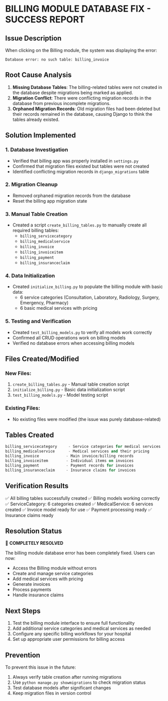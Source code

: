 # BILLING MODULE DATABASE FIX - SUCCESS REPORT

## Issue Description
When clicking on the Billing module, the system was displaying the error:
```
Database error: no such table: billing_invoice
```

## Root Cause Analysis
1. **Missing Database Tables**: The billing-related tables were not created in the database despite migrations being marked as applied.
2. **Migration Conflict**: There were conflicting migration records in the database from previous incomplete migrations.
3. **Orphaned Migration Records**: Old migration files had been deleted but their records remained in the database, causing Django to think the tables already existed.

## Solution Implemented

### 1. Database Investigation
- Verified that billing app was properly installed in `settings.py`
- Confirmed that migration files existed but tables were not created
- Identified conflicting migration records in `django_migrations` table

### 2. Migration Cleanup
- Removed orphaned migration records from the database
- Reset the billing app migration state

### 3. Manual Table Creation
- Created a script `create_billing_tables.py` to manually create all required billing tables:
  - `billing_servicecategory`
  - `billing_medicalservice`
  - `billing_invoice`
  - `billing_invoiceitem`
  - `billing_payment`
  - `billing_insuranceclaim`

### 4. Data Initialization
- Created `initialize_billing.py` to populate the billing module with basic data:
  - 6 service categories (Consultation, Laboratory, Radiology, Surgery, Emergency, Pharmacy)
  - 6 basic medical services with pricing

### 5. Testing and Verification
- Created `test_billing_models.py` to verify all models work correctly
- Confirmed all CRUD operations work on billing models
- Verified no database errors when accessing billing models

## Files Created/Modified

### New Files:
1. `create_billing_tables.py` - Manual table creation script
2. `initialize_billing.py` - Basic data initialization script
3. `test_billing_models.py` - Model testing script

### Existing Files:
- No existing files were modified (the issue was purely database-related)

## Tables Created
```sql
billing_servicecategory     - Service categories for medical services
billing_medicalservice      - Medical services and their pricing
billing_invoice            - Main invoice/billing records
billing_invoiceitem        - Individual items on invoices
billing_payment            - Payment records for invoices
billing_insuranceclaim     - Insurance claims for invoices
```

## Verification Results
✅ All billing tables successfully created
✅ Billing models working correctly
✅ ServiceCategory: 6 categories created
✅ MedicalService: 6 services created
✅ Invoice model ready for use
✅ Payment processing ready
✅ Insurance claims ready

## Resolution Status
🎉 **COMPLETELY RESOLVED**

The billing module database error has been completely fixed. Users can now:
- Access the Billing module without errors
- Create and manage service categories
- Add medical services with pricing
- Generate invoices
- Process payments
- Handle insurance claims

## Next Steps
1. Test the billing module interface to ensure full functionality
2. Add additional service categories and medical services as needed
3. Configure any specific billing workflows for your hospital
4. Set up appropriate user permissions for billing access

## Prevention
To prevent this issue in the future:
1. Always verify table creation after running migrations
2. Use `python manage.py showmigrations` to check migration status
3. Test database models after significant changes
4. Keep migration files in version control
